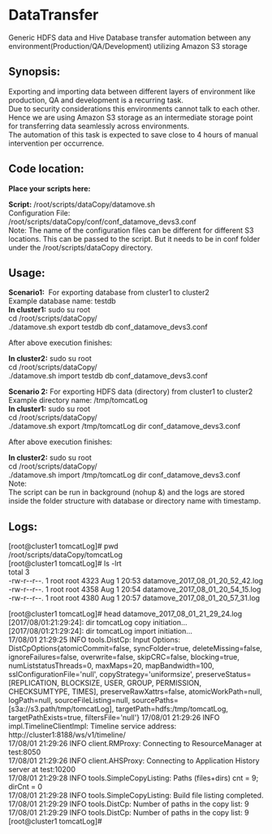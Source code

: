 # DataTransfer
Generic HDFS data and Hive Database transfer automation between any environment(Production/QA/Development) utilizing Amazon S3 storage


## Synopsis:
Exporting and importing data between different layers of environment like production, QA and development is a recurring task.  
Due to security considerations this environments cannot talk to each other. Hence we are using Amazon S3 storage as an intermediate storage point for transferring data seamlessly across environments.  
The automation of this task is expected to save close to 4 hours of manual intervention per occurrence.  

## Code location:

**Place your scripts here:**

**Script:**
/root/scripts/dataCopy/datamove.sh  
Configuration File:  
/root/scripts/dataCopy/conf/conf_datamove_devs3.conf  
Note: The name of the configuration files can be different for different S3 locations. This can be passed to the script. But it needs to be in conf folder under the /root/scripts/dataCopy directory.  

## Usage:
**Scenario1:**  For exporting database from cluster1 to cluster2  
Example database name: testdb  
**In cluster1:**
sudo su root  
cd /root/scripts/dataCopy/  
./datamove.sh export testdb db conf_datamove_devs3.conf  

After above execution finishes:  

**In cluster2:**
sudo su root  
cd /root/scripts/dataCopy/  
./datamove.sh import testdb db conf_datamove_devs3.conf  

**Scenario 2:** For exporting HDFS data (directory) from cluster1 to cluster2  
Example directory name: /tmp/tomcatLog  
**In cluster1:**
sudo su root  
cd /root/scripts/dataCopy/  
./datamove.sh export /tmp/tomcatLog dir conf_datamove_devs3.conf  

After above execution finishes:  

**In cluster2:**
sudo su root  
cd /root/scripts/dataCopy/  
./datamove.sh import /tmp/tomcatLog dir conf_datamove_devs3.conf  
Note:  
The script can be run in background (nohup &) and the logs are stored inside the folder structure with database or directory name with timestamp.  

## Logs:
[root@cluster1 tomcatLog]# pwd  
/root/scripts/dataCopy/tomcatLog  
[root@cluster1 tomcatLog]# ls -lrt  
total 3  
-rw-r--r--. 1 root root 4323 Aug 1 20:53 datamove_2017_08_01_20_52_42.log  
-rw-r--r--. 1 root root 4358 Aug 1 20:54 datamove_2017_08_01_20_54_15.log  
-rw-r--r--. 1 root root 4380 Aug 1 20:57 datamove_2017_08_01_20_57_31.log  

[root@cluster1 tomcatLog]# head datamove_2017_08_01_21_29_24.log  
[2017/08/01:21:29:24]: dir tomcatLog copy initiation... 
[2017/08/01:21:29:24]: dir tomcatLog import initiation...  
17/08/01 21:29:25 INFO tools.DistCp: Input Options: DistCpOptions{atomicCommit=false, syncFolder=true, deleteMissing=false, ignoreFailures=false, overwrite=false, skipCRC=false, blocking=true, numListstatusThreads=0, maxMaps=20, mapBandwidth=100, sslConfigurationFile='null', copyStrategy='uniformsize', preserveStatus=[REPLICATION, BLOCKSIZE, USER, GROUP, PERMISSION, CHECKSUMTYPE, TIMES], preserveRawXattrs=false, atomicWorkPath=null, logPath=null, sourceFileListing=null, sourcePaths=[s3a://s3.path/tmp/tomcatLog], targetPath=hdfs:/tmp/tomcatLog, targetPathExists=true, filtersFile='null'}
17/08/01 21:29:26 INFO impl.TimelineClientImpl: Timeline service address: http://cluster1:8188/ws/v1/timeline/  
17/08/01 21:29:26 INFO client.RMProxy: Connecting to ResourceManager at test:8050  
17/08/01 21:29:26 INFO client.AHSProxy: Connecting to Application History server at test:10200  
17/08/01 21:29:28 INFO tools.SimpleCopyListing: Paths (files+dirs) cnt = 9; dirCnt = 0  
17/08/01 21:29:28 INFO tools.SimpleCopyListing: Build file listing completed.  
17/08/01 21:29:29 INFO tools.DistCp: Number of paths in the copy list: 9  
17/08/01 21:29:29 INFO tools.DistCp: Number of paths in the copy list: 9  
[root@cluster1 tomcatLog]#  

